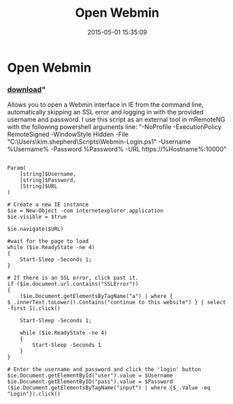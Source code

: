 ﻿---
pid:            5840
parent:         0
children:       
poster:         Kim Shepherd
title:          Open Webmin
date:           2015-05-01 15:35:09
format:         posh
---

# Open Webmin

### [download](5840.ps1)"

Allows you to open a Webmin interface in IE from the command line, automatically skipping an SSL error and logging in with the provided username and password.  I use this script as an external tool in mRemoteNG with the following powershell arguments line: "-NoProfile -ExecutionPolicy RemoteSigned -WindowStyle Hidden -File "C:\Users\kim.shepherd\Scripts\Webmin-Login.ps1" -Username %Username% -Password %Password% -URL https://%Hostname%:10000"

```posh

Param(  
    [string]$Username,
    [string]$Password,
    [String]$URL
)

# Create a new IE instance
$ie = New-Object -com internetexplorer.application 
$ie.visible = $true

$ie.navigate($URL)

#wait for the page to load
while ($ie.ReadyState -ne 4)
{
    Start-Sleep -Seconds 1;
}

# If there is an SSL error, click past it.
if ($ie.document.url.contains("SSLError"))
{
    ($ie.Document.getElementsByTagName("a") | where { $_.innerText.toLower().Contains("continue to this website") } | select -first 1).click()

    Start-Sleep -Seconds 1;

    while ($ie.ReadyState -ne 4)
    {
        Start-Sleep -Seconds 1
    }
}

# Enter the username and password and click the 'login' button
$ie.Document.getElementById("user").value = $Username
$ie.Document.getElementByID("pass").value = $Password
($ie.Document.getElementsByTagName("input") | where {$_.Value -eq "Login"}).click()

```

